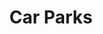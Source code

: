 ---
schema: default
title: Car Parks
organization: Aberdeenshire Council
notes: >-
    
resources:
  - name: Car Parks KMZ
  - url: >-
      https://online.aberdeenshire.gov.uk/apps/OpenData/kml/car_parks.kmz
  - format: KMZ
license: Open Government Licence 3.0 (United Kingdom)
category:


  - Cap parks
  -  transportmaintainer: Aberdeenshire Council
maintainer_email: someone@example.com
---